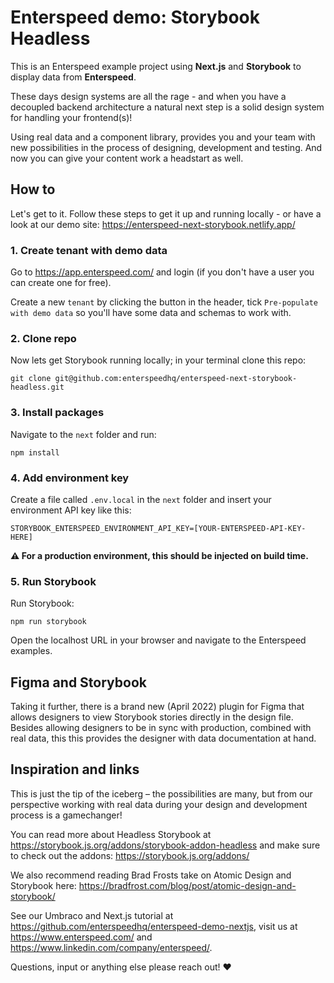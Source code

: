 # Enterspeed demo: Storybook Headless
This is an Enterspeed example project using **Next.js** and **Storybook** to display data from **Enterspeed**.

These days design systems are all the rage - and when you have a decoupled backend architecture a natural next step is a solid design system for handling your frontend(s)!

Using real data and a component library, provides you and your team with new possibilities in the process of designing, development and testing. And now you can give your content work a headstart as well.

## How to
Let's get to it. Follow these steps to get it up and running locally - or have a look at our demo site: https://enterspeed-next-storybook.netlify.app/

### 1. Create tenant with demo data
Go to https://app.enterspeed.com/ and login (if you don't have a user you can create one for free).

Create a new `tenant` by clicking the button in the header, tick `Pre-populate with demo data` so you'll have some data and schemas to work with.

### 2. Clone repo
Now lets get Storybook running locally; in your terminal clone this repo:

`git clone git@github.com:enterspeedhq/enterspeed-next-storybook-headless.git`

### 3. Install packages
Navigate to the `next` folder and run:

`npm install`

### 4. Add environment key
Create a file called `.env.local` in the `next` folder and insert your environment API key like this:

`STORYBOOK_ENTERSPEED_ENVIRONMENT_API_KEY=[YOUR-ENTERSPEED-API-KEY-HERE]`

**:warning: For a production environment, this should be injected on build time.**

### 5. Run Storybook
Run Storybook:

`npm run storybook`

Open the localhost URL in your browser and navigate to the Enterspeed examples.

## Figma and Storybook

Taking it further, there is a brand new (April 2022) plugin for Figma that allows designers to view Storybook stories directly in the design file. Besides allowing designers to be in sync with production, combined with real data, this this provides the designer with data documentation at hand.

## Inspiration and links
This is just the tip of the iceberg – the possibilities are many, but from our perspective working with real data during your design and development process is a gamechanger!

You can read more about Headless Storybook at https://storybook.js.org/addons/storybook-addon-headless and make sure to check out the addons: https://storybook.js.org/addons/

We also recommend reading Brad Frosts take on Atomic Design and Storybook here: https://bradfrost.com/blog/post/atomic-design-and-storybook/

See our Umbraco and Next.js tutorial at https://github.com/enterspeedhq/enterspeed-demo-nextjs, visit us at https://www.enterspeed.com/ and https://www.linkedin.com/company/enterspeed/.

Questions, input or anything else please reach out! :heart: